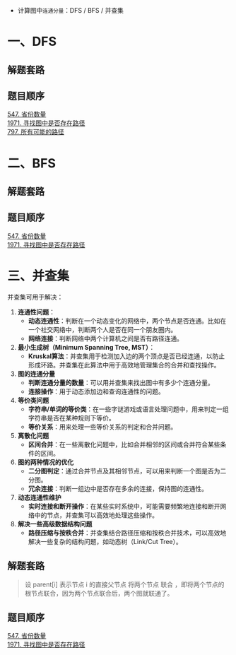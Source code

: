 * 计算图中`连通分量`：DFS / BFS / 并查集

# 一、DFS
## 解题套路

## 题目顺序
[547. 省份数量](https://leetcode.cn/problems/number-of-provinces/)  
[1971. 寻找图中是否存在路径](https://leetcode.cn/problems/find-if-path-exists-in-graph/)  
[797. 所有可能的路径](https://leetcode.cn/problems/all-paths-from-source-to-target/)  
# 二、BFS
## 解题套路

## 题目顺序
[547. 省份数量](https://leetcode.cn/problems/number-of-provinces/)  
[1971. 寻找图中是否存在路径](https://leetcode.cn/problems/find-if-path-exists-in-graph/)  
# 三、并查集
并查集可用于解决：
1. **连通性问题**：
	- **动态连通性**：判断在一个动态变化的网络中，两个节点是否连通。比如在一个社交网络中，判断两个人是否在同一个朋友圈内。
	- **网络连接**：判断网络中两个计算机之间是否有路径连通。
2. **最小生成树（Minimum Spanning Tree, MST）**：
	- **Kruskal算法**：并查集用于检测加入边的两个顶点是否已经连通，以防止形成环路。并查集在此算法中用于高效地管理集合的合并和查找操作。
3. **图的连通分量**
	- **判断连通分量的数量**：可以用并查集来找出图中有多少个连通分量。
	- **连接操作**：用于动态添加边和查询连通性的问题。
4. **等价类问题**
	- **字符串/单词的等价类**：在一些字谜游戏或语言处理问题中，用来判定一组字符串是否在某种规则下等价。
	- **等价关系**：用来处理一些等价关系的判定和合并问题。
5. **离散化问题**
	- **区间合并**：在一些离散化问题中，比如合并相邻的区间或合并符合某些条件的区间。
6. **图的两种情况的优化**
	- **二分图判定**：通过合并节点及其相邻节点，可以用来判断一个图是否为二分图。
	- **冗余连接**：判断一组边中是否存在多余的连接，保持图的连通性。
7. **动态连通性维护**
	- **实时连接和断开操作**：在某些实时系统中，可能需要频繁地连接和断开网络中的节点，并查集可以高效地处理这些操作。
8. **解决一些高级数据结构问题**
	- **路径压缩与按秩合并**：并查集结合路径压缩和按秩合并技术，可以高效地解决一些复杂的结构问题，如动态树（Link/Cut Tree）。
## 解题套路
> 设 parent[i] 表示节点 i 的直接父节点
> 将两个节点 联合 ，即将两个节点的 根节点联合，因为两个节点联合后，两个图就联通了。
## 题目顺序
[547. 省份数量](https://leetcode.cn/problems/number-of-provinces/)  
[1971. 寻找图中是否存在路径](https://leetcode.cn/problems/find-if-path-exists-in-graph/)  
